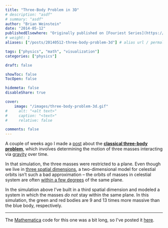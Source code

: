 ```yaml
---
title: "Three-Body Problem in 3D"
# description: "asdf"
# summary: "asdf"
author: "Brian Weinstein"
date: "2014-05-12"
publishedElsewhere: "Originally published on [Fouriest Series](https://fouriestseries.tumblr.com/post/85569734683/three-body-problem-in-3d)"
# weight: 1
aliases: ["/posts/20140512-three-body-problem-3d"] # alias url / permalink

tags: ["physics", "math", "visualization"]
categories: ["physics"]

draft: false

showToc: false
TocOpen: false

hidemeta: false
disableShare: true

cover:
    image: "/images/three-body-problem-3d.gif"
#     alt: "<alt text>"
#     caption: "<text>"
#     relative: false

comments: false
---
```



A couple of weeks ago I made a [post](http://fouriestseries.tumblr.com/post/83838450432/planar-three-body-problem) about the **[classical three-body problem](http://en.wikipedia.org/wiki/Three-body_problem)**, which involves determining the motion of three masses interacting via [gravity](http://en.wikipedia.org/wiki/Newton) over time.

In that simulation, the three masses were restricted to a plane. Even though we live in [three spatial dimensions](http://en.wikipedia.org/wiki/Dimension_(mathematics_and_physics)#Spatial_dimensions), a two-dimensional model for celestial orbits isn’t such a bad approximation – the orbits of masses in celestial system are often [within a few degrees](http://www.ast.cam.ac.uk/public/ask/3088) of the same plane.

In the simulation above I’ve built in a third spatial dimension and modeled a system in which the masses _do not_ stay within the same plane. In this simulation, the green and red bodies are 9 and 13 times more massive than the blue body, respectively.

---

The [Mathematica](http://www.wolfram.com/mathematica/) code for this one was a bit long, so I've posted it [here](https://gist.github.com/BrianWeinstein/81df3f7c9a2d7d1d6d9e).
